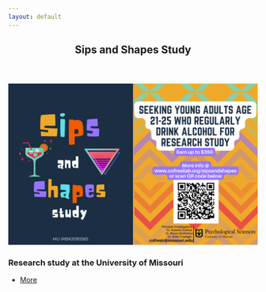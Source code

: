 ```yaml
---
layout: default
---
```


<!-- Section -->
<section>
	<header class="major">
		<h2>Sips and Shapes Study</h2>
	</header>
	<div class="posts">
		<article>
			<a href="{{ 'sipsandshapes.html' | absolute_url }}" class="image small"><img src="assets/images/04-03-23_recruitment_flyer_SASS.png" alt="" /></a>
			<h3>Research study at the University of Missouri</h3>
			<ul class="actions">
				<li><a href="{{ 'sipsandshapes.html' | absolute_url }}" class="button">More</a></li>
			</ul>
		</article>
		</div>
</section>
